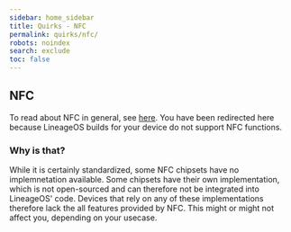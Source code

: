 ```yaml
---
sidebar: home_sidebar
title: Quirks - NFC
permalink: quirks/nfc/
robots: noindex
search: exclude
toc: false
---
```


## NFC

To read about NFC in general, see [here](https://en.wikipedia.org/wiki/Near-field_communication).
You have been redirected here because LineageOS builds for your device do not support NFC functions.

### Why is that?

While it is certainly standardized, some NFC chipsets have no implemnetation available.
Some chipsets have their own implementation, which is not open-sourced and can therefore not be integrated into LineageOS' code.
Devices that rely on any of these implementations therefore lack the all features provided by NFC.
This might or might not affect you, depending on your usecase.
